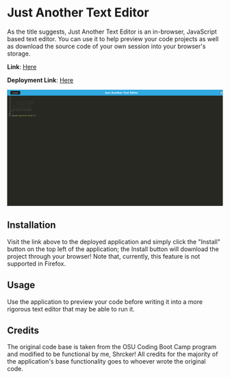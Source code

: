 # Just Another Text Editor

As the title suggests, Just Another Text Editor is an in-browser, JavaScript based text editor. You can use it to help preview your code projects as well as download the source code of your own session into your browser's storage.

**Link**: [Here](https://github.com/Shrcker/text-editor)

**Deployment Link**: [Here](https://google.com)

![Project Screenshot](./resources/images/projectScreen.png)

## Installation

Visit the link above to the deployed application and simply click the "Install" button on the top left of the application; the Install button will download the project through your browser! Note that, currently, this feature is not supported in Firefox.

## Usage

Use the application to preview your code before writing it into a more rigorous text editor that may be able to run it.

## Credits

The original code base is taken from the OSU Coding Boot Camp program and modified to be functional by me, Shrcker! All credits for the majority of the application's base functionality goes to whoever wrote the original code.
